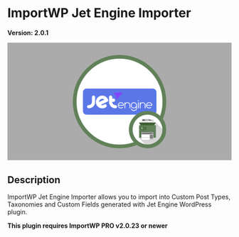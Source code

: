 # ImportWP Jet Engine Importer

**Version: 2.0.1**

![Jet Engine Importer Importer](./assets/iwp-addon-jet-engine.png)

## Description

ImportWP Jet Engine Importer allows you to import into Custom Post Types, Taxonomies and Custom Fields generated with Jet Engine WordPress plugin.

**This plugin requires ImportWP PRO v2.0.23 or newer**
